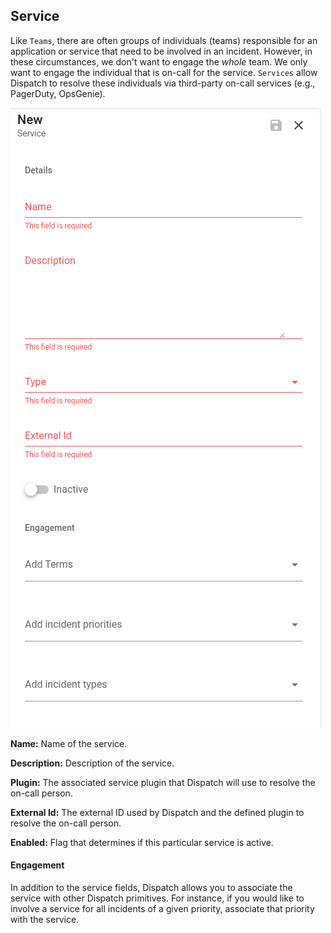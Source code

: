 ## Service

Like `Teams`, there are often groups of individuals (teams) responsible for an application or service that need to be involved in an incident. However, in these circumstances, we don't want to engage the _whole_ team. We only want to engage the individual that is on-call for the service. `Services` allow Dispatch to resolve these individuals via third-party on-call services (e.g., PagerDuty, OpsGenie).

![](../../../.gitbook/assets/admin-ui-contacts-services.png)

**Name:** Name of the service.

**Description:** Description of the service.

**Plugin:** The associated service plugin that Dispatch will use to resolve the on-call person.

**External Id:** The external ID used by Dispatch and the defined plugin to resolve the on-call person.

**Enabled:** Flag that determines if this particular service is active.

#### Engagement

In addition to the service fields, Dispatch allows you to associate the service with other Dispatch primitives. For instance, if you would like to involve a service for all incidents of a given priority, associate that priority with the service.
